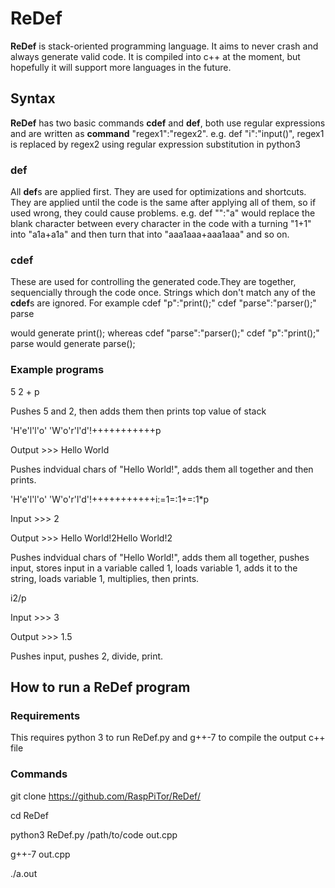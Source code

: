# ReDef
**ReDef** is stack-oriented programming language. It aims to never crash and always generate valid code. It is compiled into c++ at the moment, but hopefully it will support more languages in the future.
## Syntax
**ReDef** has two basic commands **cdef** and **def**, both use regular expressions and are written as **command** "regex1":"regex2". e.g. def "i":"input()", regex1 is replaced by regex2 using regular expression substitution in python3
### def
All **def**s are applied first. They are used for optimizations and shortcuts. They are applied until the code is the same after applying all of them, so if used wrong, they could cause problems. e.g. def "":"a" would replace the blank character between every character in the code with a turning "1+1" into "a1a+a1a" and then turn that into "aaa1aaa+aaa1aaa" and so on.
### cdef
These are used for controlling the generated code.They are together, sequencially through the code once. Strings which don't match any of the **cdef**s are ignored. For example 
cdef "p":"print();"
cdef "parse":"parser();"
parse

would generate print(); whereas 
cdef "parse":"parser();"
cdef "p":"print();"
parse
would generate parse();
### Example programs
5 2 + p

Pushes 5 and 2, then adds them then prints top value of stack

'H'e'l'l'o' 'W'o'r'l'd'!+++++++++++p

Output >>> Hello World

Pushes indvidual chars of "Hello World!", adds them all together and then prints.

'H'e'l'l'o' 'W'o'r'l'd'!+++++++++++i:=1=:1+=:1*p

Input >>> 2

Output >>> Hello World!2Hello World!2

Pushes indvidual chars of "Hello World!", adds them all together, pushes input, stores input in a variable called 1, loads variable 1, adds it to the string, loads variable 1, multiplies, then prints.

i2/p

Input >>> 3

Output >>> 1.5

Pushes input, pushes 2, divide, print.
## How to run a ReDef program
### Requirements
This requires python 3 to run ReDef.py and g++-7 to compile the output c++ file
### Commands
git clone https://github.com/RaspPiTor/ReDef/

cd ReDef

python3 ReDef.py /path/to/code out.cpp

g++-7 out.cpp

./a.out
